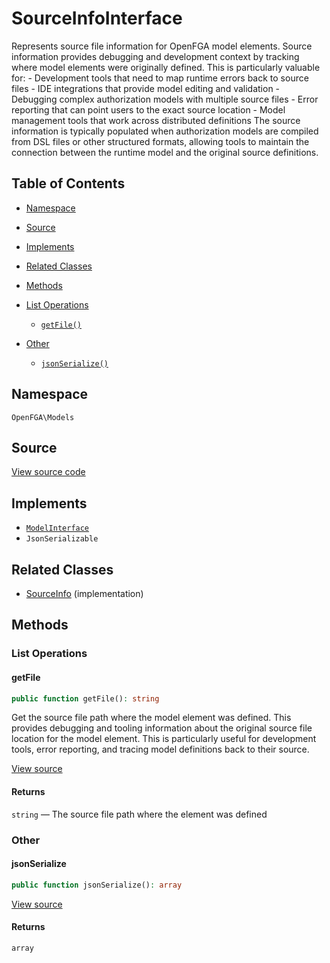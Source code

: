 # SourceInfoInterface

Represents source file information for OpenFGA model elements. Source information provides debugging and development context by tracking where model elements were originally defined. This is particularly valuable for: - Development tools that need to map runtime errors back to source files - IDE integrations that provide model editing and validation - Debugging complex authorization models with multiple source files - Error reporting that can point users to the exact source location - Model management tools that work across distributed definitions The source information is typically populated when authorization models are compiled from DSL files or other structured formats, allowing tools to maintain the connection between the runtime model and the original source definitions.

## Table of Contents

- [Namespace](#namespace)
- [Source](#source)
- [Implements](#implements)
- [Related Classes](#related-classes)
- [Methods](#methods)

- [List Operations](#list-operations)
  - [`getFile()`](#getfile)
- [Other](#other)
  - [`jsonSerialize()`](#jsonserialize)

## Namespace

`OpenFGA\Models`

## Source

[View source code](https://github.com/evansims/openfga-php/blob/main/src/Models/SourceInfoInterface.php)

## Implements

- [`ModelInterface`](ModelInterface.md)
- `JsonSerializable`

## Related Classes

- [SourceInfo](Models/SourceInfo.md) (implementation)

## Methods

### List Operations

#### getFile

```php
public function getFile(): string

```

Get the source file path where the model element was defined. This provides debugging and tooling information about the original source file location for the model element. This is particularly useful for development tools, error reporting, and tracing model definitions back to their source.

[View source](https://github.com/evansims/openfga-php/blob/main/src/Models/SourceInfoInterface.php#L39)

#### Returns

`string` — The source file path where the element was defined

### Other

#### jsonSerialize

```php
public function jsonSerialize(): array

```

[View source](https://github.com/evansims/openfga-php/blob/main/src/Models/SourceInfoInterface.php#L45)

#### Returns

`array`
